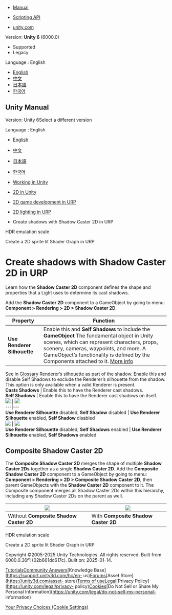 [](https://docs.unity3d.com)

  * [Manual](../Manual/index.html)
  * [Scripting API](../ScriptReference/index.html)

  * [unity.com](https://unity.com/)

Version: **Unity 6** (6000.0)

  * Supported
  * Legacy

Language : English

  * [English](/Manual/urp/2DShadows.html)
  * [中文](/cn/current/Manual/urp/2DShadows.html)
  * [日本語](/ja/current/Manual/urp/2DShadows.html)
  * [한국어](/kr/current/Manual/urp/2DShadows.html)

[](https://docs.unity3d.com)

## Unity Manual

Version: Unity 6Select a different version

Language : English

  * [English](/Manual/urp/2DShadows.html)
  * [中文](/cn/current/Manual/urp/2DShadows.html)
  * [日本語](/ja/current/Manual/urp/2DShadows.html)
  * [한국어](/kr/current/Manual/urp/2DShadows.html)

  * [Working in Unity](../working-in-unity.html)
  * [2D in Unity](../Unity2D.html)
  * [2D game development in URP](../2d-urp-landing.html)
  * [2D lighting in URP](../urp/2d-index.html)
  * Create shadows with Shadow Caster 2D in URP

[](../urp/HDREmulationScale.html)

HDR emulation scale

[](../urp/ShaderGraph.html)

Create a 2D sprite lit Shader Graph in URP

# Create shadows with Shadow Caster 2D in URP

Learn how the **Shadow Caster 2D** component defines the shape and properties
that a Light uses to determine its cast shadows.

Add the **Shadow Caster 2D** component to a GameObject by going to menu:
**Component > Rendering > 2D > Shadow Caster 2D**.

**Property** | **Function**  
---|---  
**Use Renderer Silhouette** | Enable this and **Self Shadows** to include the **GameObject** The fundamental object in Unity scenes, which can represent characters, props, scenery, cameras, waypoints, and more. A GameObject’s functionality is defined by the Components attached to it. [More info](../class-GameObject.html)  
See in [Glossary](../Glossary.html#GameObject) Renderer’s silhouette as part
of the shadow. Enable this and disable Self Shadows to exclude the Renderer’s
silhouette from the shadow. This option is only available when a valid
Renderer is present.  
**Casts Shadows** | Enable this to have the Renderer cast shadows.  
**Self Shadows** | Enable this to have the Renderer cast shadows on itself.  
![](../../uploads/urp/2D/RendSilhou_disabled_SS_false.png) | ![](../../uploads/urp/2D/RendSilhou_enabled_SS_false.png)  
---|---  
**Use Renderer Silhouette** disabled, **Self Shadow** disabled |  **Use Renderer Silhouette** enabled, **Self Shadow** disabled  
![](../../uploads/urp/2D/RendSilhou_disabled_SS_true_.png) | ![](../../uploads/urp/2D/RendSilhou_enabled_SS_true.png)  
**Use Renderer Silhouette** disabled, **Self Shadows** enabled |  **Use Renderer Silhouette** enabled, **Self Shadows** enabled  
  
## Composite Shadow Caster 2D

The **Composite Shadow Caster 2D** merges the shape of multiple **Shadow
Caster 2Ds** together as a single **Shadow Caster 2D**. Add the **Composite
Shadow Caster 2D** component to a GameObject by going to menu: **Component >
Rendering > 2D > Composite Shadow Caster 2D**, then parent GameObjects with
the **Shadow Caster 2D** component to it. The Composite component merges all
Shadow Caster 2Ds within this hierarchy, including any Shadow Caster 2Ds on
the parent as well.

![](../../uploads/urp/2D/wo_composite_shadow.png) | ![](../../uploads/urp/2D/w_composite_shadow.png)  
---|---  
Without **Composite Shadow Caster 2D** | With **Composite Shadow Caster 2D**  
  
[](../urp/HDREmulationScale.html)

HDR emulation scale

[](../urp/ShaderGraph.html)

Create a 2D sprite lit Shader Graph in URP

Copyright ©2005-2025 Unity Technologies. All rights reserved. Built from
6000.0.36f1 (02b661dc617c). Built on: 2025-01-14.

[Tutorials](https://learn.unity.com/)[Community
Answers](https://answers.unity3d.com)[Knowledge
Base](https://support.unity3d.com/hc/en-
us)[Forums](https://forum.unity3d.com)[Asset Store](https://unity3d.com/asset-
store)[Terms of
use](https://docs.unity3d.com/Manual/TermsOfUse.html)[Legal](https://unity.com/legal)[Privacy
Policy](https://unity.com/legal/privacy-
policy)[Cookies](https://unity.com/legal/cookie-policy)[Do Not Sell or Share
My Personal Information](https://unity.com/legal/do-not-sell-my-personal-
information)

[Your Privacy Choices (Cookie Settings)](javascript:void\(0\);)

